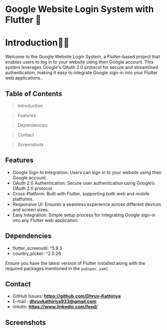 
# Google Website Login System with Flutter 🚀

# Introduction🧏🏻

Welcome to the Google Website Login System, a Flutter-based project that enables users to log in to your website using their Google account. This system leverages Google's OAuth 2.0 protocol for secure and streamlined authentication, making it easy to integrate Google sign-in into your Flutter web applications..

## Table of Contents

>Introduction

>Features

>Dependencies

>Contact

>Screenshots


## Features

- Google Sign-In Integration: Users can sign in to your website using their Google account.
- OAuth 2.0 Authentication: Secure user authentication using Google’s OAuth 2.0 protocol.
- Cross-Platform: Built with Flutter, supporting both web and mobile platforms.
- Responsive UI: Ensures a seamless experience across different devices and screen sizes.
- Easy Integration: Simple setup process for integrating Google sign-in into any Flutter web application.

## Dependencies

- flutter_screenutil: ^5.9.3
- country_picker: ^2.0.26

Ensure you have the latest version of Flutter installed along with the required packages mentioned in the `pubspec.yaml`.


## Contact

- GitHub Issues: **https://github.com/Dhruv-Kathiriya**
- E-mail : **dhruvkathiriya933@gmail.com**
- linkdin: **https://www.linkedin.com/feed/**

## Screenshots
